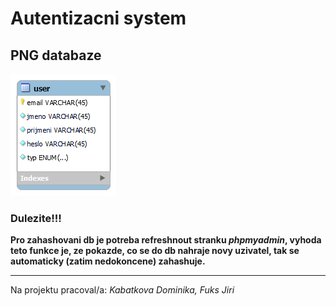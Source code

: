 # Autentizacni system
## PNG databaze
![alt text](https://github.com/Dontjirka/Autentizacni_system/blob/main/novy_ukol/User.png)
### Dulezite!!!
**Pro zahashovani db je potreba refreshnout stranku *phpmyadmin*, vyhoda teto funkce je, ze pokazde, co se do db nahraje novy uzivatel, tak se automaticky (zatim nedokoncene) zahashuje.**
___
Na projektu pracoval/a: *Kabatkova Dominika, Fuks Jiri*

